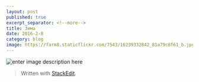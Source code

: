 ```yaml
---
layout: post
published: true
excerpt_separator: <!--more-->
title: Зима
date: 2016-2-8
category: blog
image: https://farm8.staticflickr.com/7543/16239332842_81a79c8f61_b.jpg
---
```

![enter image description here](https://farm8.staticflickr.com/7543/16239332842_81a79c8f61_b.jpg)

> Written with [StackEdit](https://malavita.herokuapp.com/).